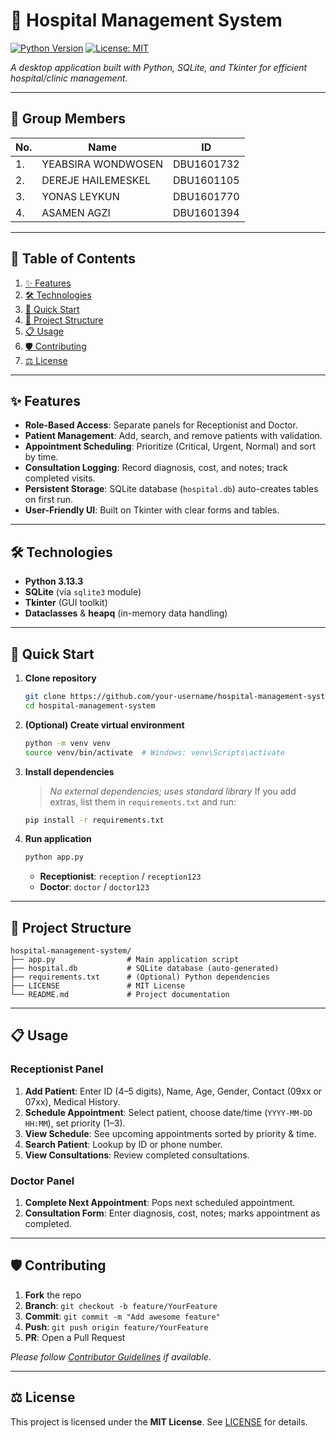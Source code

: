 # 🏥 Hospital Management System

[![Python Version](https://img.shields.io/badge/python-3.13-blue.svg)](https://www.python.org/)
[![License: MIT](https://img.shields.io/badge/license-MIT-green.svg)](LICENSE)

*A desktop application built with Python, SQLite, and Tkinter for efficient hospital/clinic management.*

---

## 👥 Group Members

| No. | Name                  | ID          |
|-----|-----------------------|-------------|
| 1.  | YEABSIRA WONDWOSEN    | DBU1601732  |
| 2.  | DEREJE HAILEMESKEL    | DBU1601105  |
| 3.  | YONAS LEYKUN          | DBU1601770  |
| 4.  | ASAMEN AGZI           | DBU1601394  |

---

## 📑 Table of Contents

1. [✨ Features](#✨-features)
2. [🛠️ Technologies](#🛠️-technologies)
3. [🚀 Quick Start](#🚀-quick-start)
4. [📂 Project Structure](#📂-project-structure)
5. [📋 Usage](#📋-usage)
6. [🛡️ Contributing](#🛡️-contributing)
7. [⚖️ License](#⚖️-license)

---

## ✨ Features

* **Role-Based Access**: Separate panels for Receptionist and Doctor.
* **Patient Management**: Add, search, and remove patients with validation.
* **Appointment Scheduling**: Prioritize (Critical, Urgent, Normal) and sort by time.
* **Consultation Logging**: Record diagnosis, cost, and notes; track completed visits.
* **Persistent Storage**: SQLite database (`hospital.db`) auto-creates tables on first run.
* **User-Friendly UI**: Built on Tkinter with clear forms and tables.

---

## 🛠️ Technologies

* **Python 3.13.3**
* **SQLite** (via `sqlite3` module)
* **Tkinter** (GUI toolkit)
* **Dataclasses** & **heapq** (in-memory data handling)

---

## 🚀 Quick Start

1. **Clone repository**

   ```bash
   git clone https://github.com/your-username/hospital-management-system.git
   cd hospital-management-system
   ```

2. **(Optional) Create virtual environment**

   ```bash
   python -m venv venv
   source venv/bin/activate  # Windows: venv\Scripts\activate
   ```

3. **Install dependencies**

   > *No external dependencies; uses standard library*
   > If you add extras, list them in `requirements.txt` and run:

   ```bash
   pip install -r requirements.txt
   ```

4. **Run application**

   ```bash
   python app.py
   ```

   * **Receptionist**: `reception` / `reception123`
   * **Doctor**:       `doctor`    / `doctor123`

---

## 📂 Project Structure

```text
hospital-management-system/
├── app.py                # Main application script
├── hospital.db           # SQLite database (auto-generated)
├── requirements.txt      # (Optional) Python dependencies
├── LICENSE               # MIT License
└── README.md             # Project documentation
```

---

## 📋 Usage

### Receptionist Panel

1. **Add Patient**: Enter ID (4–5 digits), Name, Age, Gender, Contact (09xx or 07xx), Medical History.
2. **Schedule Appointment**: Select patient, choose date/time (`YYYY-MM-DD HH:MM`), set priority (1–3).
3. **View Schedule**: See upcoming appointments sorted by priority & time.
4. **Search Patient**: Lookup by ID or phone number.
5. **View Consultations**: Review completed consultations.

### Doctor Panel

1. **Complete Next Appointment**: Pops next scheduled appointment.
2. **Consultation Form**: Enter diagnosis, cost, notes; marks appointment as completed.

---

## 🛡️ Contributing

1. **Fork** the repo
2. **Branch**: `git checkout -b feature/YourFeature`
3. **Commit**: `git commit -m "Add awesome feature"`
4. **Push**: `git push origin feature/YourFeature`
5. **PR**: Open a Pull Request

*Please follow [Contributor Guidelines](CONTRIBUTING.md) if available.*

---

## ⚖️ License

This project is licensed under the **MIT License**. See [LICENSE](LICENSE) for details.
